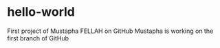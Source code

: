 # hello-world
First project of Mustapha FELLAH on GitHub
Mustapha is working on the first branch of GitHub
